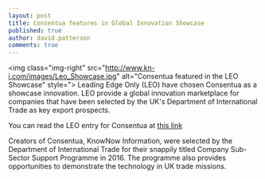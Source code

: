 ```yaml
---
layout: post
title: Consentua features in Global Innovation Showcase
published: true
author: david.patterson
comments: true
---
```

<img class="img-right" src="http://www.kn-i.com/images/Leo_Showcase.jpg" alt="Consentua featured in the LEO Showcase" style=">
Leading Edge Only (LEO) have chosen Consentua as a showcase innovation. LEO provide a global innovation marketplace for companies that have been selected by the UK's Department of International Trade as key export prospects.

You can read the LEO entry for Consentua at <a href="https://leadingedgeonly.com/innovation-marketplace/_i6272-consentua-improve-customer-care-increase-security-mitigate-risk.aspx?cid=285&goal=0_acace9db72-a44f109911-178942401"> this link </a>

Creators of Consentua, KnowNow Information, were selected by the Department of International Trade for their snappily titled Company Sub-Sector Support Programme in 2016. The programme also provides opportunities to demonstrate the technology in UK trade missions.
